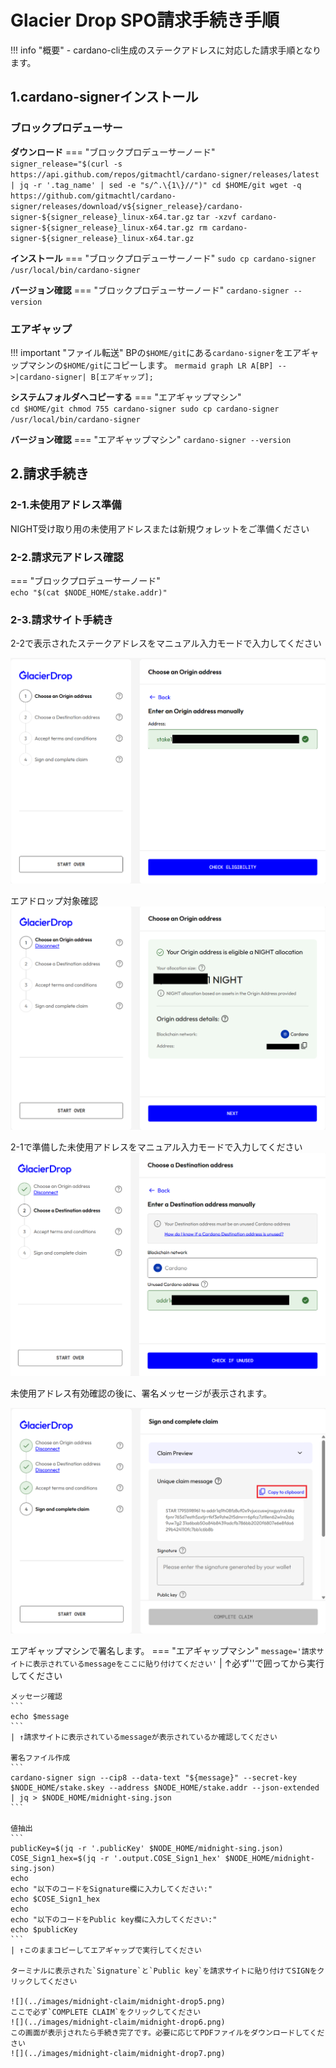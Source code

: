 # **Glacier Drop SPO請求手続き手順**

!!! info "概要"
    - cardano-cli生成のステークアドレスに対応した請求手順となります。

## **1.cardano-signerインストール**

### **ブロックプロデューサー**

**ダウンロード**
=== "ブロックプロデューサーノード"  
    ```
    signer_release="$(curl -s https://api.github.com/repos/gitmachtl/cardano-signer/releases/latest | jq -r '.tag_name' | sed -e "s/^.\{1\}//")"
    cd $HOME/git
    wget -q https://github.com/gitmachtl/cardano-signer/releases/download/v${signer_release}/cardano-signer-${signer_release}_linux-x64.tar.gz
    ```
    ```
    tar -xzvf cardano-signer-${signer_release}_linux-x64.tar.gz
    rm cardano-signer-${signer_release}_linux-x64.tar.gz
    ```

**インストール** 
=== "ブロックプロデューサーノード"
    ```
    sudo cp cardano-signer /usr/local/bin/cardano-signer
    ```

**バージョン確認**
=== "ブロックプロデューサーノード"
    ```
    cardano-signer --version
    ```

### **エアギャップ**

!!! important "ファイル転送"
    BPの`$HOME/git`にある`cardano-signer`をエアギャップマシンの`$HOME/git`にコピーします。
    ``` mermaid
    graph LR
        A[BP] -->|cardano-signer| B[エアギャップ];
    ```

**システムフォルダへコピーする**
=== "エアギャップマシン"  
    ```
    cd $HOME/git
    chmod 755 cardano-signer
    sudo cp cardano-signer /usr/local/bin/cardano-signer
    ```

**バージョン確認** 
=== "エアギャップマシン" 
    ```
    cardano-signer --version
    ```


## **2.請求手続き**

### 2-1.未使用アドレス準備
NIGHT受け取り用の未使用アドレスまたは新規ウォレットをご準備ください

### 2-2.請求元アドレス確認
=== "ブロックプロデューサーノード"  
    ```
    echo "$(cat $NODE_HOME/stake.addr)"
    ```

### 2-3.請求サイト手続き
2-2で表示されたステークアドレスをマニュアル入力モードで入力してください

![](../images/midnight-claim/midnight-drop1.png)

エアドロップ対象確認
![](../images/midnight-claim/midnight-drop2.png)


2-1で準備した未使用アドレスをマニュアル入力モードで入力してください
![](../images/midnight-claim/midnight-drop3.png)

未使用アドレス有効確認の後に、署名メッセージが表示されます。

![](../images/midnight-claim/midnight-drop4.png)

エアギャップマシンで署名します。
=== "エアギャップマシン" 
    ```
    message='請求サイトに表示されているmessageをここに貼り付けてください'
    ```
    | ↑必ず''で囲ってから実行してください

    メッセージ確認
    ```
    echo $message
    ```
    | ↑請求サイトに表示されているmessageが表示されているか確認してください

    署名ファイル作成
    ```
    cardano-signer sign --cip8 --data-text "${message}" --secret-key $NODE_HOME/stake.skey --address $NODE_HOME/stake.addr --json-extended | jq > $NODE_HOME/midnight-sing.json
    ```
    
    値抽出
    ```
    publicKey=$(jq -r '.publicKey' $NODE_HOME/midnight-sing.json)
    COSE_Sign1_hex=$(jq -r '.output.COSE_Sign1_hex' $NODE_HOME/midnight-sing.json)
    echo
    echo "以下のコードをSignature欄に入力してください:"
    echo $COSE_Sign1_hex
    echo
    echo "以下のコードをPublic key欄に入力してください:"
    echo $publicKey
    ```
    | ↑このままコピーしてエアギャップで実行してください

    ターミナルに表示された`Signature`と`Public key`を請求サイトに貼り付けてSIGNをクリックしてください

    ![](../images/midnight-claim/midnight-drop5.png)
    ここで必ず`COMPLETE CLAIM`をクリックしてください
    ![](../images/midnight-claim/midnight-drop6.png)
    この画面が表示jされたら手続き完了です。必要に応じてPDFファイルをダウンロードしてください
    ![](../images/midnight-claim/midnight-drop7.png)

